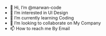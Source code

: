 - 👋 Hi, I’m @marwan-code
- 👀 I’m interested in UI Design
- 🌱 I’m currently learning Coding
- 💞️ I’m looking to collaborate on My Company
- 📫 How to reach me By Email

<!---
marwan-code/marwan-code is a ✨ special ✨ repository because its `README.md` (this file) appears on your GitHub profile.
You can click the Preview link to take a look at your changes.
--->
